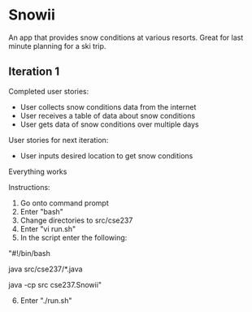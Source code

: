 # Snowii
An app that provides snow conditions at various resorts. Great for last minute planning for a ski trip.
## Iteration 1
Completed user stories:
- User collects snow conditions data from the internet
- User receives a table of data about snow conditions
- User gets data of snow conditions over multiple days

User stories for next iteration:

- User inputs desired location to get snow conditions

Everything works

Instructions:
1. Go onto command prompt
2. Enter "bash"
3. Change directories to src/cse237
4. Enter "vi run.sh"
5. In the script enter the following:

"#!/bin/bash <p>
java src/cse237/*.java <p>
java -cp src cse237.Snowii"
  
 6. Enter "./run.sh"
